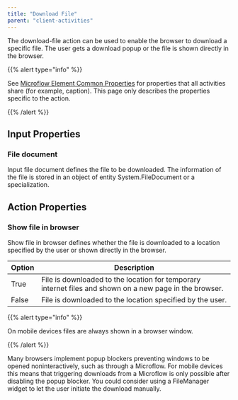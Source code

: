 ```yaml
---
title: "Download File"
parent: "client-activities"
---
```



The download-file action can be used to enable the browser to download a specific file. The user gets a download popup or the file is shown directly in the browser.

{{% alert type="info" %}}

See [Microflow Element Common Properties](microflow-element-common-properties) for properties that all activities share (for example, caption). This page only describes the properties specific to the action.

{{% /alert %}}

## Input Properties

### File document

Input file document defines the file to be downloaded. The information of the file is stored in an object of entity System.FileDocument or a specialization.

## Action Properties

### Show file in browser

Show file in browser defines whether the file is downloaded to a location specified by the user or shown directly in the browser.

| Option | Description |
| --- | --- |
| True | File is downloaded to the location for temporary internet files and shown on a new page in the browser. |
| False | File is downloaded to the location specified by the user. |

{{% alert type="info" %}}

On mobile devices files are always shown in a browser window.

{{% /alert %}}

Many browsers implement popup blockers preventing windows to be opened noninteractively, such as through a Microflow. For mobile devices this means that triggering downloads from a Microflow is only possible after disabling the popup blocker. You could consider using a FileManager widget to let the user initiate the download manually.
